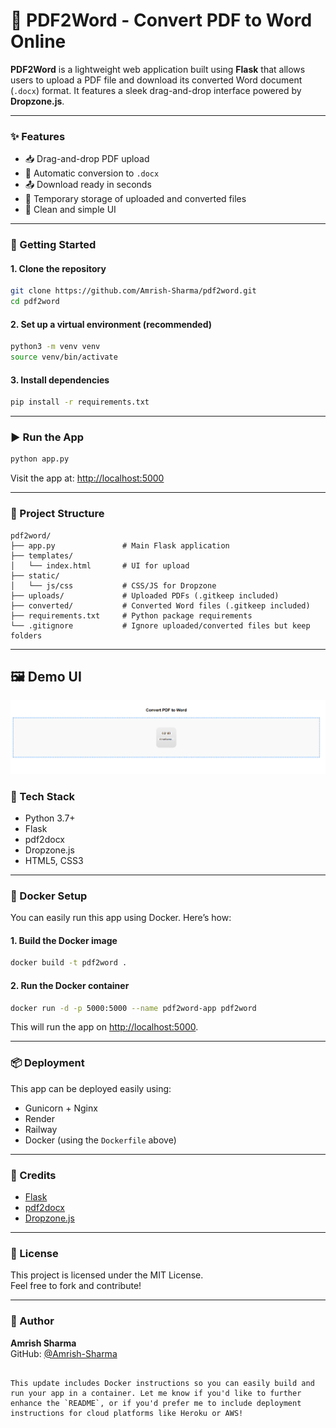 # 📄 PDF2Word - Convert PDF to Word Online

**PDF2Word** is a lightweight web application built using **Flask** that allows users to upload a PDF file and download its converted Word document (`.docx`) format. It features a sleek drag-and-drop interface powered by **Dropzone.js**.

---

### ✨ Features

- 📥 Drag-and-drop PDF upload
- 🔄 Automatic conversion to `.docx`
- 📤 Download ready in seconds
- 📁 Temporary storage of uploaded and converted files
- 🧼 Clean and simple UI

---

### 🚀 Getting Started

#### 1. Clone the repository

```bash
git clone https://github.com/Amrish-Sharma/pdf2word.git
cd pdf2word
```

#### 2. Set up a virtual environment (recommended)

```bash
python3 -m venv venv
source venv/bin/activate
```

#### 3. Install dependencies

```bash
pip install -r requirements.txt
```

---

### ▶️ Run the App

```bash
python app.py
```

Visit the app at: [http://localhost:5000](http://localhost:5000)

---

### 📁 Project Structure

```
pdf2word/
├── app.py               # Main Flask application
├── templates/
│   └── index.html       # UI for upload
├── static/
│   └── js/css           # CSS/JS for Dropzone
├── uploads/             # Uploaded PDFs (.gitkeep included)
├── converted/           # Converted Word files (.gitkeep included)
├── requirements.txt     # Python package requirements
└── .gitignore           # Ignore uploaded/converted files but keep folders
```

---

## 🖼️ Demo UI

![Main Screen](screenshots/image.png)


### 🧪 Tech Stack

- Python 3.7+
- Flask
- pdf2docx
- Dropzone.js
- HTML5, CSS3

---

### 🐳 Docker Setup

You can easily run this app using Docker. Here’s how:

#### 1. Build the Docker image

```bash
docker build -t pdf2word .
```

#### 2. Run the Docker container

```bash
docker run -d -p 5000:5000 --name pdf2word-app pdf2word
```

This will run the app on [http://localhost:5000](http://localhost:5000).

---

### 📦 Deployment

This app can be deployed easily using:
- Gunicorn + Nginx
- Render
- Railway
- Docker (using the `Dockerfile` above)

---

### 🙏 Credits

- [Flask](https://flask.palletsprojects.com/)
- [pdf2docx](https://pypi.org/project/pdf2docx/)
- [Dropzone.js](https://www.dropzone.dev/)

---

### 📜 License

This project is licensed under the MIT License.  
Feel free to fork and contribute!

---

### 👤 Author

**Amrish Sharma**  
GitHub: [@Amrish-Sharma](https://github.com/Amrish-Sharma)
```

This update includes Docker instructions so you can easily build and run your app in a container. Let me know if you'd like to further enhance the `README`, or if you'd prefer me to include deployment instructions for cloud platforms like Heroku or AWS!